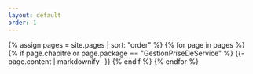 ```yaml
---
layout: default
order: 1
---
```


{% assign pages = site.pages | sort: "order" %}
{% for page in pages %}
  {% if page.chapitre or page.package == "GestionPriseDeService" %}
    {{- page.content | markdownify -}}
  {% endif %}
{% endfor %}
